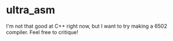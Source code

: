 # ultra_asm

I'm not that good at C++ right now, but I want to try making a 6502 compiler.
Feel free to critique!

